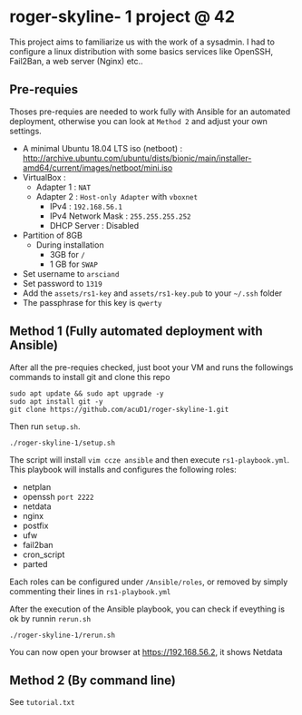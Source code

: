 # roger-skyline- 1 project @ 42

This project aims to familiarize us with the work of a sysadmin. I had to configure a linux distribution with some basics services like OpenSSH, Fail2Ban, a web server (Nginx) etc..

## Pre-requies

Thoses pre-requies are needed to work fully with Ansible for an automated deployment, otherwise you can look at ```Method 2``` and adjust your own settings.
- A minimal Ubuntu 18.04 LTS iso (netboot) : http://archive.ubuntu.com/ubuntu/dists/bionic/main/installer-amd64/current/images/netboot/mini.iso
- VirtualBox : 
  - Adapter 1 : ```NAT```
  - Adapter 2 : ```Host-only Adapter``` with ```vboxnet```
    - IPv4 : ```192.168.56.1```
    - IPv4 Network Mask : ```255.255.255.252```
    - DHCP Server : Disabled
- Partition of 8GB
  - During installation
    - 3GB for ```/```
    - 1 GB for ```SWAP```
- Set username to ```arsciand```
- Set password to ```1319```
- Add the ```assets/rs1-key``` and ```assets/rs1-key.pub``` to your ```~/.ssh``` folder
- The passphrase for this key is ```qwerty```

## Method 1 (Fully automated deployment with Ansible)

After all the pre-requies checked, just boot your VM and runs the followings commands to install git and clone this repo
```
sudo apt update && sudo apt upgrade -y
sudo apt install git -y
git clone https://github.com/acuD1/roger-skyline-1.git
```

Then run ```setup.sh```.
```
./roger-skyline-1/setup.sh
```

The script will install ```vim ccze ansible``` and then execute ```rs1-playbook.yml```. This playbook will installs and configures the following roles:
- netplan
- openssh ```port 2222```
- netdata
- nginx
- postfix
- ufw
- fail2ban
- cron_script
- parted

Each roles can be configured under ```/Ansible/roles```, or removed by simply commenting their lines in ```rs1-playbook.yml```

After the execution of the Ansible playbook, you can check if eveything is ok by runnin ```rerun.sh```
```
./roger-skyline-1/rerun.sh
```

You can now open your browser at https://192.168.56.2, it shows Netdata

## Method 2 (By command line)

See ```tutorial.txt```
